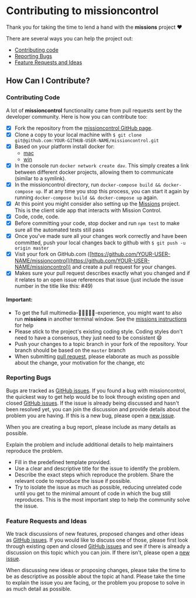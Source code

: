 # Contributing to missioncontrol

Thank you for taking the time to lend a hand with the **missions** project ❤️

There are several ways you can help the project out:

* [Contributing code](#contributing-code)
* [Reporting Bugs](#reporting-bugs)
* [Feature Requests and Ideas](#feature-requests-and-ideas)

## How Can I Contribute?

### Contributing Code

A lot of **missioncontrol** functionality came from pull requests sent by the developer community. Here is how you can contribute too:

- [x] Fork the repository from the [missioncontrol GitHub page](https://github.com/DAVFoundation/missioncontrol).
- [x] Clone a copy to your local machine with `$ git clone git@github.com:YOUR-GITHUB-USER-NAME/missioncontrol.git`
- [x] Based on your platform install docker for:
  - [mac](https://docs.docker.com/docker-for-mac/install/)
  - [win](https://docs.docker.com/docker-for-windows/install/)
- [x] In the console run `docker network create dav`. This simply creates a link between different docker projects, allowing them to communicate (similar to a symlink).
- [x] In the missioncontrol directory, run `docker-compose build && docker-compose up`. If at any time you stop this process, you can start it again by running `docker-compose build && docker-compose up` again.
- [x] At this point you might consider also setting up the [Missions](https://github.com/DAVFoundation/missions/blob/master/CONTRIBUTING.md) project. This is the client side app that interacts with Mission Control.
- [x] Code, code, code. 
- [x] Before committing your code, stop docker and run `npm test` to make sure all the automated tests still pass
- [x] Once you've made sure all your changes work correctly and have been committed, push your local changes back to github with `$ git push -u origin master`
- [x] Visit your fork on GitHub.com ([https://github.com/YOUR-USER-NAME/missioncontrol](https://github.com/YOUR-USER-NAME/missioncontrol)) and create a pull request for your changes.
- [x] Makes sure your pull request describes exactly what you changed and if it relates to an open issue references that issue (just include the issue number in the title like this: #49)

#### Important:

* To get the full multimedia-🚢🚠🚗🚕🚅-experience, you might want to also run **missions** in another terminal window. See the [missions instructions](https://github.com/DAVFoundation/missions/blob/master/CONTRIBUTING.md) for help
* Please stick to the project's existing coding style. Coding styles don't need to have a consensus, they just need to be consistent :smile:
* Push your changes to a topic branch in your fork of the repository. Your branch should be based on the `master` branch
* When submitting [pull request](https://help.github.com/articles/using-pull-requests/), please elaborate as much as possible about the change, your motivation for the change, etc

### Reporting Bugs

Bugs are tracked as [GitHub issues](https://github.com/DAVfoundation/missioncontrol/issues). If you found a bug with missioncontrol, the quickest way to get help would be to look through existing open and closed [GitHub issues](https://github.com/DAVfoundation/missioncontrol/issues?q=is%3Aissue). If the issue is already being discussed and hasn't been resolved yet, you can join the discussion and provide details about the problem you are having. If this is a new bug, please open a [new issue](https://github.com/DAVfoundation/missioncontrol/issues/new).

When you are creating a bug report, please include as many details as possible.

Explain the problem and include additional details to help maintainers reproduce the problem.

* Fill in the predefined template provided.
* Use a clear and descriptive title for the issue to identify the problem.
* Describe the exact steps which reproduce the problem. Share the relevant code to reproduce the issue if possible.
* Try to isolate the issue as much as possible, reducing unrelated code until you get to the minimal amount of code in which the bug still reproduces. This is the most important step to help the community solve the issue.

### Feature Requests and Ideas

We track discussions of new features, proposed changes and other ideas as [GitHub issues](https://github.com/DAVfoundation/missioncontrol/issues). If you would like to discuss one of those, please first look through existing open and closed [GitHub issues](https://github.com/DAVfoundation/missioncontrol/issues?q=is%3Aissue) and see if there is already a discussion on this topic which you can join. If there isn't, please open a [new issue](https://github.com/DAVfoundation/missioncontrol/issues/new).

When discussing new ideas or proposing changes, please take the time to be as descriptive as possible about the topic at hand. Please take the time to explain the issue you are facing, or the problem you propose to solve in as much detail as possible.
